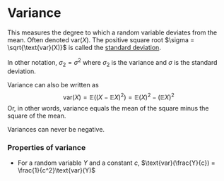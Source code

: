 # Variance

This measures the degree to which a random variable deviates from the mean.
Often denoted var($X$). The positive square root $\sigma = \sqrt{\text{var}(X)}$
is called the [standard deviation](202210081525).

In other notation, $\sigma_2 = \sigma^2$ where $\sigma_2$ is the variance and
$\sigma$ is the standard deviation.

Variance can also be written as
$$
\text{var}(X) = \mathbb{E}((X - \mathbb{E}X)^2) = \mathbb{E}(X)^2 - (\mathbb{E}X)^2
$$
Or, in other words, variance equals the mean of the square minus the square of
the mean.

Variances can never be negative.

### Properties of variance

- For a random variable $Y$ and a constant $c$, $\text{var}(\frac{Y}{c}) = \frac{1}{c^2}\text{var}(Y)$
